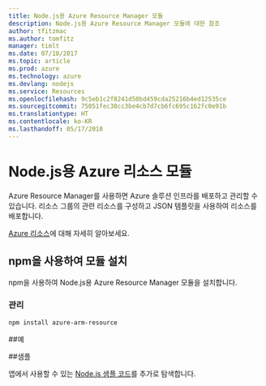 ```yaml
---
title: Node.js용 Azure Resource Manager 모듈
description: Node.js용 Azure Resource Manager 모듈에 대한 참조
author: tfitzmac
ms.author: tomfitz
manager: timlt
ms.date: 07/18/2017
ms.topic: article
ms.prod: azure
ms.technology: azure
ms.devlang: nodejs
ms.service: Resources
ms.openlocfilehash: 9c5eb1c2f8241d50bd459cda25216b4ed12535ce
ms.sourcegitcommit: 75051fec38cc3be4cb7d7cb6fc695c162fc0e91b
ms.translationtype: HT
ms.contentlocale: ko-KR
ms.lasthandoff: 05/17/2018
---
```

# <a name="azure-resource-modules-for-nodejs"></a>Node.js용 Azure 리소스 모듈

Azure Resource Manager를 사용하면 Azure 솔루션 인프라를 배포하고 관리할 수 있습니다. 리소스 그룹의 관련 리소스를 구성하고 JSON 템플릿을 사용하여 리소스를 배포합니다.

[Azure 리소스](https://docs.microsoft.com/azure/azure-resource-manager/)에 대해 자세히 알아보세요.

## <a name="install-the-modules-with-npm"></a>npm을 사용하여 모듈 설치

npm을 사용하여 Node.js용 Azure Resource Manager 모듈을 설치합니다.

### <a name="management"></a>관리

```bash
npm install azure-arm-resource
```

##<a name="example"></a>예

##<a name="samples"></a>샘플

앱에서 사용할 수 있는 [Node.js 샘플 코드](https://azure.microsoft.com/resources/samples/?platform=nodejs)를 추가로 탐색합니다.